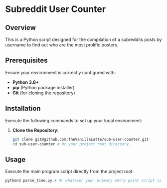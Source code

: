# Subreddit User Counter

## Overview

This is a Python script designed for the compilation of a subreddits posts by username to find out who are the most prolific posters.

## Prerequisites

Ensure your environment is correctly configured with:

* **Python 3.8+**
* **pip** (Python package installer)
* **Git** (for cloning the repository)

## Installation

Execute the following commands to set up your local environment:

1.  **Clone the Repository:**
    ```bash
    git clone git@github.com:TheVanillaLatte/sub-user-counter.git
    cd sub-user-counter # Or your project root directory.
    ```

## Usage

Execute the main program script directly from the project root.

```bash
python3 parse_time.py # Or whatever your primary entry point script is called (e.g., reddit_processor.py)